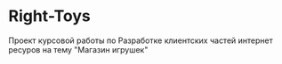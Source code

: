 # Right-Toys
Проект курсовой работы по Разработке клиентских частей интернет ресуров на тему "Магазин игрушек"
